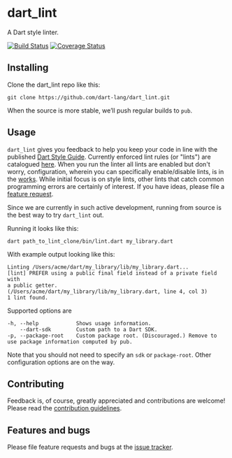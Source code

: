 # dart_lint

A Dart style linter.

[![Build Status](https://travis-ci.org/dart-lang/dart_lint.svg)](https://travis-ci.org/dart-lang/dart_lint)
[![Coverage Status](https://coveralls.io/repos/dart-lang/dart_lint/badge.svg)](https://coveralls.io/r/dart-lang/dart_lint)

## Installing

Clone the dart_lint repo like this:

    git clone https://github.com/dart-lang/dart_lint.git

When the source is more stable, we’ll push regular builds to `pub`.

## Usage

`dart_lint` gives you feedback to help you keep your code in line with the published [Dart Style Guide](https://www.dartlang.org/articles/style-guide/). Currently enforced lint rules (or "lints") are catalogued [here](http://dart-lang.github.io/dart_lint/lints/).  When you run the linter all lints are enabled but don't worry, configuration, wherein you can specifically enable/disable lints, is in the [works](https://github.com/dart-lang/dart_lint/issues/7).  While initial focus is on style lints, other lints that catch common programming errors are certainly of interest.  If you have ideas, please file a [feature request][tracker].

Since we are currently in such active development, running from source is the best way to try `dart_lint` out.

Running it looks like this:

    dart path_to_lint_clone/bin/lint.dart my_library.dart

With example output looking like this:

    Linting /Users/acme/dart/my_library/lib/my_library.dart...
    [lint] PREFER using a public final field instead of a private field with 
    a public getter.
    (/Users/acme/dart/my_library/lib/my_library.dart, line 4, col 3)
    1 lint found.

Supported options are

    -h, --help            Shows usage information.
        --dart-sdk        Custom path to a Dart SDK.
    -p, --package-root    Custom package root. (Discouraged.) Remove to use package information computed by pub.

Note that you should not need to specify an `sdk` or `package-root`.  Other configuration options are on the way.  


## Contributing

Feedback is, of course, greatly appreciated and contributions are welcome! Please read the
[contribution guidelines](CONTRIBUTING.md).

## Features and bugs

Please file feature requests and bugs at the [issue tracker][tracker].

[tracker]: https://github.com/dart-lang/cli_util/issues

